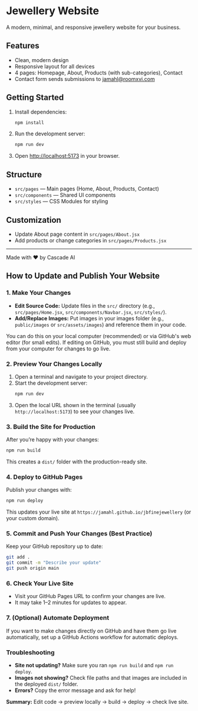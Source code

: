 # Jewellery Website

A modern, minimal, and responsive jewellery website for your business.

## Features
- Clean, modern design
- Responsive layout for all devices
- 4 pages: Homepage, About, Products (with sub-categories), Contact
- Contact form sends submissions to jamahl@roomxvi.com

## Getting Started

1. Install dependencies:
   ```bash
   npm install
   ```
2. Run the development server:
   ```bash
   npm run dev
   ```
3. Open [http://localhost:5173](http://localhost:5173) in your browser.

## Structure
- `src/pages` — Main pages (Home, About, Products, Contact)
- `src/components` — Shared UI components
- `src/styles` — CSS Modules for styling

## Customization
- Update About page content in `src/pages/About.jsx`
- Add products or change categories in `src/pages/Products.jsx`

---

Made with ❤️ by Cascade AI


## How to Update and Publish Your Website

### 1. Make Your Changes
- **Edit Source Code:**  Update files in the `src/` directory (e.g., `src/pages/Home.jsx`, `src/components/Navbar.jsx`, `src/styles/`).
- **Add/Replace Images:**  Put images in your images folder (e.g., `public/images` or `src/assets/images`) and reference them in your code.

You can do this on your local computer (recommended) or via GitHub's web editor (for small edits). If editing on GitHub, you must still build and deploy from your computer for changes to go live.

### 2. Preview Your Changes Locally
1. Open a terminal and navigate to your project directory.
2. Start the development server:
   ```bash
   npm run dev
   ```
3. Open the local URL shown in the terminal (usually `http://localhost:5173`) to see your changes live.

### 3. Build the Site for Production
After you’re happy with your changes:
```bash
npm run build
```
This creates a `dist/` folder with the production-ready site.

### 4. Deploy to GitHub Pages
Publish your changes with:
```bash
npm run deploy
```
This updates your live site at `https://jamahl.github.io/jbfinejewellery` (or your custom domain).

### 5. Commit and Push Your Changes (Best Practice)
Keep your GitHub repository up to date:
```bash
git add .
git commit -m "Describe your update"
git push origin main
```

### 6. Check Your Live Site
- Visit your GitHub Pages URL to confirm your changes are live.
- It may take 1–2 minutes for updates to appear.

### 7. (Optional) Automate Deployment
If you want to make changes directly on GitHub and have them go live automatically, set up a GitHub Actions workflow for automatic deploys.

### Troubleshooting
- **Site not updating?**  Make sure you ran `npm run build` and `npm run deploy`.
- **Images not showing?**  Check file paths and that images are included in the deployed `dist/` folder.
- **Errors?**  Copy the error message and ask for help!

**Summary:**  Edit code → preview locally → build → deploy → check live site.
